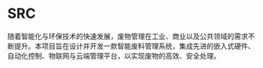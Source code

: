 # SRC
随着智能化与环保技术的快速发展，废物管理在工业、商业以及公共领域的需求不断提升。本项目旨在设计并开发一款智能废料管理系统，集成先进的嵌入式硬件、自动化控制、物联网与云端管理平台，以实现废物的高效、安全处理。
